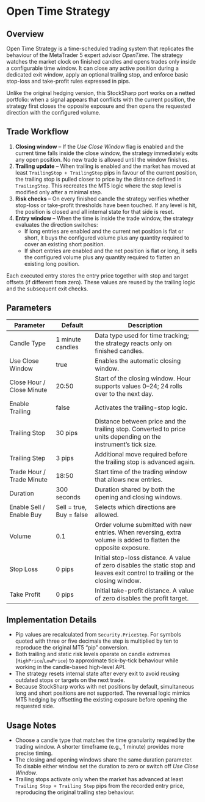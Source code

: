 # Open Time Strategy

## Overview
Open Time Strategy is a time-scheduled trading system that replicates the behaviour of the MetaTrader 5 expert advisor *OpenTime*. The strategy watches the market clock on finished candles and opens trades only inside a configurable time window. It can close any active position during a dedicated exit window, apply an optional trailing stop, and enforce basic stop-loss and take-profit rules expressed in pips.

Unlike the original hedging version, this StockSharp port works on a netted portfolio: when a signal appears that conflicts with the current position, the strategy first closes the opposite exposure and then opens the requested direction with the configured volume.

## Trade Workflow
1. **Closing window** – If the *Use Close Window* flag is enabled and the current time falls inside the close window, the strategy immediately exits any open position. No new trade is allowed until the window finishes.
2. **Trailing update** – When trailing is enabled and the market has moved at least `TrailingStop + TrailingStep` pips in favour of the current position, the trailing stop is pulled closer to price by the distance defined in `TrailingStop`. This recreates the MT5 logic where the stop level is modified only after a minimal step.
3. **Risk checks** – On every finished candle the strategy verifies whether stop-loss or take-profit thresholds have been touched. If any level is hit, the position is closed and all internal state for that side is reset.
4. **Entry window** – When the time is inside the trade window, the strategy evaluates the direction switches:
   - If long entries are enabled and the current net position is flat or short, it buys the configured volume plus any quantity required to cover an existing short position.
   - If short entries are enabled and the net position is flat or long, it sells the configured volume plus any quantity required to flatten an existing long position.

Each executed entry stores the entry price together with stop and target offsets (if different from zero). These values are reused by the trailing logic and the subsequent exit checks.

## Parameters
| Parameter | Default | Description |
|-----------|---------|-------------|
| Candle Type | 1 minute candles | Data type used for time tracking; the strategy reacts only on finished candles. |
| Use Close Window | true | Enables the automatic closing window. |
| Close Hour / Close Minute | 20:50 | Start of the closing window. Hour supports values 0–24; 24 rolls over to the next day. |
| Enable Trailing | false | Activates the trailing-stop logic. |
| Trailing Stop | 30 pips | Distance between price and the trailing stop. Converted to price units depending on the instrument’s tick size. |
| Trailing Step | 3 pips | Additional move required before the trailing stop is advanced again. |
| Trade Hour / Trade Minute | 18:50 | Start time of the trading window that allows new entries. |
| Duration | 300 seconds | Duration shared by both the opening and closing windows. |
| Enable Sell / Enable Buy | Sell = true, Buy = false | Selects which directions are allowed. |
| Volume | 0.1 | Order volume submitted with new entries. When reversing, extra volume is added to flatten the opposite exposure. |
| Stop Loss | 0 pips | Initial stop-loss distance. A value of zero disables the static stop and leaves exit control to trailing or the closing window. |
| Take Profit | 0 pips | Initial take-profit distance. A value of zero disables the profit target. |

## Implementation Details
- Pip values are recalculated from `Security.PriceStep`. For symbols quoted with three or five decimals the step is multiplied by ten to reproduce the original MT5 “pip” conversion.
- Both trailing and static risk levels operate on candle extremes (`HighPrice`/`LowPrice`) to approximate tick-by-tick behaviour while working in the candle-based high-level API.
- The strategy resets internal state after every exit to avoid reusing outdated stops or targets on the next trade.
- Because StockSharp works with net positions by default, simultaneous long and short positions are not supported. The reversal logic mimics MT5 hedging by offsetting the existing exposure before opening the requested side.

## Usage Notes
- Choose a candle type that matches the time granularity required by the trading window. A shorter timeframe (e.g., 1 minute) provides more precise timing.
- The closing and opening windows share the same duration parameter. To disable either window set the duration to zero or switch off *Use Close Window*.
- Trailing stops activate only when the market has advanced at least `Trailing Stop + Trailing Step` pips from the recorded entry price, reproducing the original trailing step behaviour.
